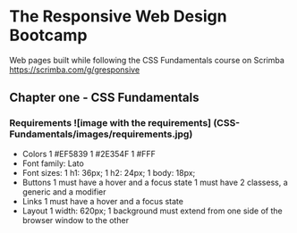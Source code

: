 # The Responsive Web Design Bootcamp

Web pages built while following the CSS Fundamentals course on Scrimba <https://scrimba.com/g/gresponsive>

## Chapter one - CSS Fundamentals

### Requirements ![image with the requirements] (CSS-Fundamentals/images/requirements.jpg)

- Colors
    1 #EF5839
    1 #2E354F
    1 #FFF
- Font family: Lato
- Font sizes:
    1 h1: 36px;
    1 h2: 24px;
    1 body: 18px;
- Buttons
    1 must have a hover and a focus state
    1 must have 2 classess, a generic and a modifier
- Links
    1 must have a hover and a focus state
- Layout
    1 width: 620px;
    1 background must extend from one side of the browser window to the other
